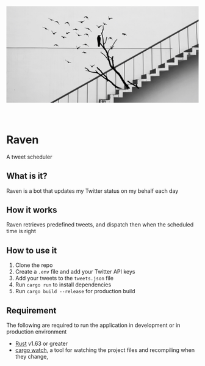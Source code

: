<img src="./raven.png" style="display:block;margin-bottom:5rem; object-fit:contain;"/>

# Raven
A tweet scheduler 

## What is it?
Raven is a bot that updates my Twitter status on my behalf each day  

## How it works
Raven retrieves predefined tweets, and dispatch then when the scheduled time is right

## How to use it
1. Clone the repo
2. Create a `.env` file and add your Twitter API keys
3. Add your tweets to the `tweets.json` file
4. Run `cargo run` to install dependencies
5. Run `cargo build --release` for production build

## Requirement
The following are required to run the application in development or in production environment
- [Rust](https://www.rust-lang.org/tools/install) v1.63 or greater 
- [cargo watch](https://crates.io/crates/cargo-watch), a tool for watching the project files and recompiling when they change,
